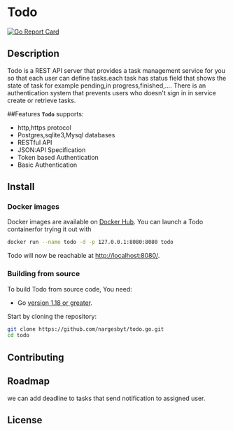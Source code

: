 # Todo
[![Go Report Card](https://goreportcard.com/badge/github.com/nargesbyt/todo.go)](https://goreportcard.com/report/github.com/nargesbyt/todo.go)

## Description
Todo is a REST API server that provides a task management service for you so that each user can define tasks.each task has status field
that shows the state of task for example pending,in progress,finished,....
There is an authentication system that prevents users who doesn't sign in in service create or retrieve tasks.


##Features
**`Todo`** supports:
- http,https protocol
- Postgres,sqlite3,Mysql databases
- RESTful API
- JSON:API Specification
- Token based Authentication
- Basic Authentication

## Install

### Docker images

Docker images are available on [Docker Hub](https://hub.docker.com/repository/docker/nargesbyt/todo/general).
You can launch a Todo containerfor trying it out with

```bash
docker run --name todo -d -p 127.0.0.1:8080:8080 todo
```

Todo will now be reachable at <http://localhost:8080/>.

### Building from source

To build Todo from source code, You need:
* Go [version 1.18 or greater](https://golang.org/doc/install).

Start by cloning the repository:

```bash
git clone https://github.com/nargesbyt/todo.go.git
cd todo
```

## Contributing

## Roadmap
we can add deadline to tasks that send notification to assigned user.

## License